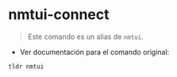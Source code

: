 # nmtui-connect

> Este comando es un alias de `nmtui`.

- Ver documentación para el comando original:

`tldr nmtui`
